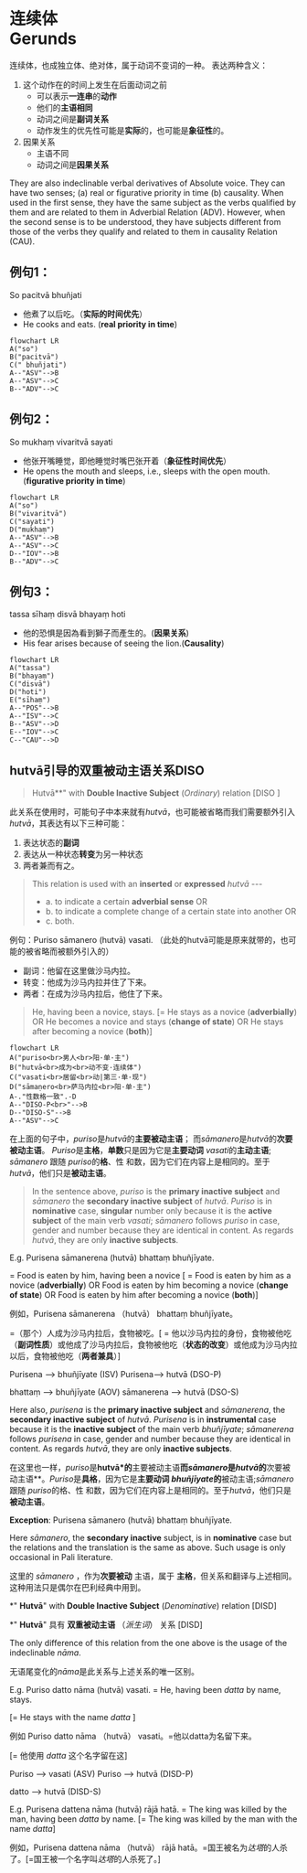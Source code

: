 # 连续体<br>Gerunds
连续体，也成独立体、绝对体，属于动词不变词的一种。
表达两种含义：
1. 这个动作在的时间上发生在后面动词之前
   - 可以表示**一连串**的**动作**
   - 他们的**主语相同**
   - 动词之间是**副词关系**
   - 动作发生的优先性可能是**实际**的，也可能是**象征性**的。
2. 因果关系
   - 主语不同
   - 动词之间是**因果关系**

They are also indeclinable verbal derivatives of Absolute voice.
They can have two senses; (a) real or figurative priority in time (b) causality.
When used in the first sense, they have the same subject as the verbs qualified by them and are related to them in Adverbial Relation (ADV). 
However, when the second sense is to be understood, they have subjects different from those of the verbs they qualify and related to them in causality Relation (CAU). 

## 例句1：
So pacitvā bhuñjati
- 他煮了以后吃。（**实际的时间优先**）
- He cooks and eats. (**real priority in time**)
```mermaid
flowchart LR
A("so")
B("pacitvā")
C(" bhuñjati")
A--"ASV"-->B
A--"ASV"-->C
B--"ADV"-->C
```

## 例句2：
So mukhaṃ vivaritvā sayati
- 他张开嘴睡觉，即他睡觉时嘴巴张开着（**象征性时间优先**）
- He opens the mouth and sleeps, i.e., sleeps with the open mouth.(**figurative priority in time**)

```mermaid
flowchart LR
A("so")
B("vivaritvā")
C("sayati")
D("mukhaṃ")
A--"ASV"-->B
A--"ASV"-->C
D--"IOV"-->B
B--"ADV"-->C
```

## 例句3：
tassa sīhaṃ disvā bhayaṃ hoti
- 他的恐惧是因為看到獅子而產生的。(**因果关系**)
- His fear arises because of seeing the lion.(**Causality**) 

```mermaid
flowchart LR
A("tassa")
B("bhayaṃ")
C("disvā")
D("hoti")
E("sīhaṃ")
A--"POS"-->B
A--"ISV"-->C
B--"ASV"-->D
E--"IOV"-->C
C--"CAU"-->D
```

## hutvā引导的双重被动主语关系DISO
>Hutvā**" with **Double Inactive Subject** (*Ordinary*) relation [DISO ] 

此关系在使用时，可能句子中本来就有*hutvā*，也可能被省略而我们需要额外引入*hutvā*，其表达有以下三种可能：
1. 表达状态的**副词**
2. 表达从一种状态**转变**为另一种状态
3. 两者兼而有之。

>This relation is used with an **inserted** or **expressed** *hutvā* ---
> - a. to indicate a certain **adverbial sense** OR 
> - b. to indicate a complete change of a certain state into another OR 
> - c. both. 

例句：Puriso sāmanero (hutvā) vasati. （此处的hutvā可能是原来就带的，也可能的被省略而被额外引入的）
- 副词：他留在这里做沙马内拉。
- 转变：他成为沙马内拉并住了下来。
- 两者：在成为沙马内拉后，他住了下来。

>He, having been a novice, stays. 
[= He stays as a novice (**adverbially**) OR He becomes a novice and stays 
(**change of state**) OR He stays after becoming a novice (**both**)] 

```mermaid
flowchart LR
A("puriso<br>男人<br>阳·单·主")
B("hutvā<br>成为<br>动不变·连续体")
C("vasati<br>居留<br>动|第三·单·现")
D("sāmaṇero<br>萨马内拉<br>阳·单·主")
A-."性数格一致".-D
A--"DISO-P<br>"-->B
D--"DISO-S"-->B
A--"ASV"-->C
```
在上面的句子中，*puriso*是*hutvā*的**主要被动主语**；
而*sāmanero*是*hutvā*的**次要被动主语**。
*Puriso*是**主格**，**单数**只是因为它是**主要动词** *vasati*的**主动主语**;
*sāmanero* 跟随 *puriso*的**格**、性 和数，因为它们在内容上是相同的。至于*hutvā*，他们只是**被动主语**。

>In the sentence above, *puriso* is the **primary inactive subject** and 
*sāmanero* the **secondary inactive subject** of *hutvā*. *Puriso* is in 
**nominative** case, **singular** number only because it is the **active subject** 
of the main verb *vasati*; *sāmanero* follows *puriso* in case, gender and 
number because they are identical in content. As regards *hutvā*, they are 
only **inactive subjects**. 



 E.g. Purisena sāmanerena (hutvā) bhattaṃ bhuñjīyate. 
 
 = Food is eaten by him, having been a novice [ = Food is eaten by him as 
a novice (**adverbially**) OR Food is eaten by him becoming a novice (**change 
of state**) OR Food is eaten by him after becoming a novice (**both**)] 

例如，Purisena sāmanerena （hutvā） bhattaṃ bhuñjīyate。

=（那个）人成为沙马内拉后，食物被吃。[ = 他以沙马内拉的身份，食物被他吃（**副词性质**）或他成了沙马内拉后，食物被他吃（**状态的改变**）或他成为沙马内拉以后，食物被他吃（**两者兼具**）]

 Purisena --> bhuñjīyate (ISV) Purisena--> hutvā (DSO-P) 

bhattaṃ --> bhuñjīyate (AOV) sāmanerena --> hutvā (DSO-S)

 Here also, *purisena* is the **primary inactive subject** and 
*sāmanerena*, the **secondary inactive subject** of *hutvā*. *Purisena* is in 
**instrumental** case because it is the **inactive subject** of the main verb 
*bhuñjīyate*; *sāmanerena* follows *purisena* in case, gender and number 
because they are identical in content. As regards *hutvā*, they are only 
**inactive subjects**. 

在这里也一样，*puriso*是**hutvā*的**主要被动主语**而*sāmanero*是*hutvā*的**次要被动主语**。*Puriso*是**具格**，因为它是**主要动词 *bhuñjīyate*的**被动主语;*sāmanero* 跟随 *puriso*的格、性 和数，因为它们在内容上是相同的。至于*hutvā*，他们只是**被动主语**。

**Exception**: Purisena sāmanero (hutvā) bhattaṃ bhuñjīyate. 

 Here *sāmanero*, the **secondary inactive** subject, is in **nominative** case but the relations and the translation is the same as above. Such usage is 
only occasional in Pali literature. 

这里的 *sāmanero* ，作为**次要被动** 主语，属于 **主格**，但关系和翻译与上述相同。这种用法只是偶尔在巴利经典中用到。

*" **Hutvā**" with **Double Inactive Subject** (*Denominative*) relation [DISD] 

*" **Hutvā**" 具有 **双重被动主语** （*派生词*） 关系 [DISD]

 The only difference of this relation from the one above is the usage of the 
indeclinable *nāma*. 

无语尾变化的*nāma*是此关系与上述关系的唯一区别。

 E.g. Puriso datto nāma (hutvā) vasati. = He, having been *datta* by name, stays. 

[= He stays with the name *datta* ] 

例如 Puriso datto nāma （hutvā） vasati。=他以datta为名留下来。

[= 他使用 *datta* 这个名字留在这]
 
 Puriso --> vasati (ASV) Puriso --> hutvā (DISD-P) 
 
 datto --> hutvā (DISD-S)
 
 E.g. Purisena dattena nāma (hutvā) rājā hatā. = The king was killed by the man, having been *datta* by name. [= The king was killed by the man with the 
name *datta*] 

例如，Purisena dattena nāma （hutvā） rājā hatā。=国王被名为*达塔*的人杀了。[=国王被一个名字叫*达塔*的人杀死了。]